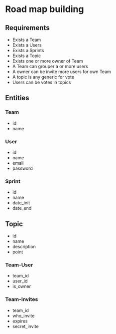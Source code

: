 # Road map building

## Requirements

- Exists a Team
- Exists a Users
- Exists a Sprints
- Exists a Topic
- Exists one or more owner of Team
- A Team can grouper a or more users
- A owner can be invite more users for own Team
- A topic is any generic for vote
- Users can be votes in topics

## Entities

### Team

- id
- name

### User

- id
- name
- email
- password

### Sprint

- id
- name
- date_init
- date_end

## Topic

- id
- name
- description
- point

### Team-User

- team_id
- user_id
- is_owner

### Team-Invites

- team_id
- who_invite
- expires
- secret_invite
